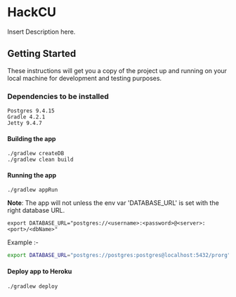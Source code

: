 # HackCU

Insert Description here.

## Getting Started

These instructions will get you a copy of the project up and running on your local machine for development and testing purposes.
### Dependencies to be installed

```
Postgres 9.4.15
Gradle 4.2.1
Jetty 9.4.7
```

#### Building the app

```
./gradlew createDB
./gradlew clean build
```

#### Running the app

```
./gradlew appRun
```

**Note**: The app will not unless the env var 'DATABASE_URL' is set with the right database URL.
```
export DATABASE_URL="postgres://<username>:<password>@<server>:<port>/<dbName>"
```
Example :-
```bash
export DATABASE_URL="postgres://postgres:postgres@localhost:5432/prorg"
```

#### Deploy app to Heroku

```
./gradlew deploy
```

